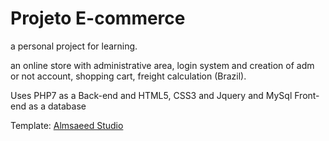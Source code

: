 # Projeto E-commerce

a personal project for learning.

an online store with administrative area, login system and creation of adm or not account, shopping cart, freight calculation (Brazil).

Uses PHP7 as a Back-end and HTML5, CSS3 and Jquery and MySql Front-end as a database

Template: [Almsaeed Studio](https://almsaeedstudio.com)
